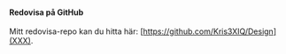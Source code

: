 #### Redovisa på GitHub

Mitt redovisa-repo kan du hitta här: [https://github.com/Kris3XIQ/Design](XXX).
